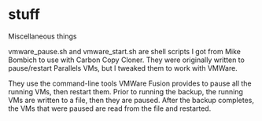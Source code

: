 # stuff
Miscellaneous things

vmware_pause.sh and vmware_start.sh are shell scripts I got from Mike Bombich to use with Carbon Copy Cloner. They were originally written to pause/restart Parallels VMs, but I tweaked them to work with VMWare.

They use the command-line tools VMWare Fusion provides to pause all the running VMs, then restart them. Prior to running the backup, the running VMs are written to a file, then they are paused. After the backup completes, the VMs that were paused are read from the file and restarted.
